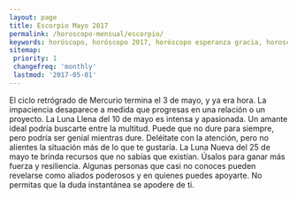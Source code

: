 ```yaml
---
layout: page
title: Escorpio Mayo 2017 
permalink: /horoscopo-mensual/escorpio/
keywords: horóscopo, horóscopo 2017, horóscopo esperanza gracia, horoscop, horóscopos gratis, horoscopo escorpio, horoscopo escorpio 2017, Tarot, Astrologia, Zodíaco, escorpio, horoscopo gratis, horoscopo del mes 
sitemap:
 priority: 1
 changefreq: 'monthly'
 lastmod: '2017-05-01'
---
```


 El ciclo retrógrado de Mercurio termina el 3 de mayo, y ya era hora. La impaciencia desaparece a medida que progresas en una relación o un proyecto. La Luna Llena del 10 de mayo es intensa y apasionada. Un amante ideal podría buscarte entre la multitud. Puede que no dure para siempre, pero podría ser genial mientras dure. Deléitate con la atención, pero no alientes la situación más de lo que te gustaría. La Luna Nueva del 25 de mayo te brinda recursos que no sabías que existían. Úsalos para ganar más fuerza y resiliencia. Algunas personas que casi no conoces pueden revelarse como aliados poderosos y en quienes puedes apoyarte. No permitas que la duda instantánea se apodere de ti. 

